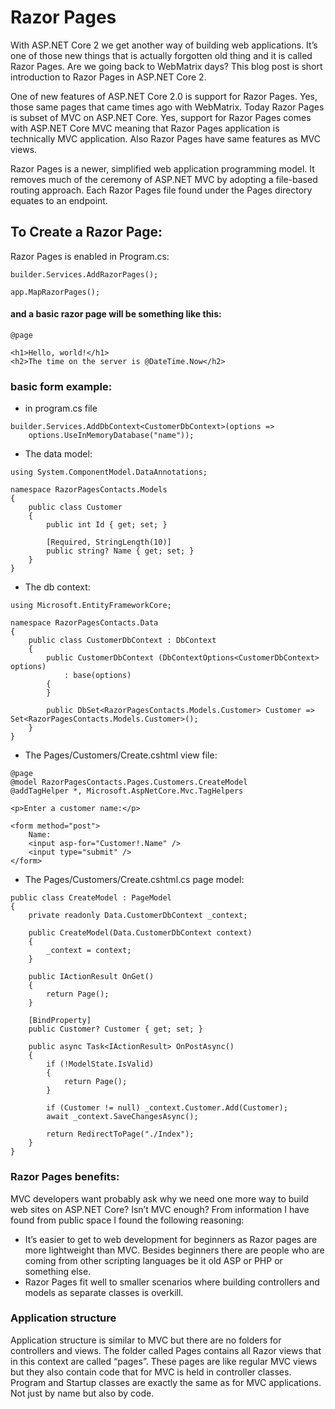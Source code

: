 # Razor Pages

With ASP.NET Core 2 we get another way of building web applications. It’s one of those new things that is actually forgotten old thing and it is called Razor Pages. Are we going back to WebMatrix days? This blog post is short introduction to Razor Pages in ASP.NET Core 2.

One of new features of ASP.NET Core 2.0 is support for Razor Pages. Yes, those same pages that came times ago with WebMatrix. Today Razor Pages is subset of MVC on ASP.NET Core. Yes, support for Razor Pages comes with ASP.NET Core MVC meaning that Razor Pages application is technically MVC application. Also Razor Pages have same features as MVC views.

Razor Pages is a newer, simplified web application programming model. It removes much of the ceremony of ASP.NET MVC by adopting a file-based routing approach. Each Razor Pages file found under the Pages directory equates to an endpoint.

## To Create a Razor Page:

Razor Pages is enabled in Program.cs:

```
builder.Services.AddRazorPages();
```

```
app.MapRazorPages();
```

#### and a basic razor page will be something like this:

```
@page

<h1>Hello, world!</h1>
<h2>The time on the server is @DateTime.Now</h2>
```

### basic form example:

- in program.cs file

```
builder.Services.AddDbContext<CustomerDbContext>(options =>
    options.UseInMemoryDatabase("name"));
```

- The data model:

```
using System.ComponentModel.DataAnnotations;

namespace RazorPagesContacts.Models
{
    public class Customer
    {
        public int Id { get; set; }

        [Required, StringLength(10)]
        public string? Name { get; set; }
    }
}
```

- The db context:

```
using Microsoft.EntityFrameworkCore;

namespace RazorPagesContacts.Data
{
    public class CustomerDbContext : DbContext
    {
        public CustomerDbContext (DbContextOptions<CustomerDbContext> options)
            : base(options)
        {
        }

        public DbSet<RazorPagesContacts.Models.Customer> Customer => Set<RazorPagesContacts.Models.Customer>();
    }
}
```

- The Pages/Customers/Create.cshtml view file:

```
@page
@model RazorPagesContacts.Pages.Customers.CreateModel
@addTagHelper *, Microsoft.AspNetCore.Mvc.TagHelpers

<p>Enter a customer name:</p>

<form method="post">
    Name:
    <input asp-for="Customer!.Name" />
    <input type="submit" />
</form>
```

- The Pages/Customers/Create.cshtml.cs page model:

```
public class CreateModel : PageModel
{
    private readonly Data.CustomerDbContext _context;

    public CreateModel(Data.CustomerDbContext context)
    {
        _context = context;
    }

    public IActionResult OnGet()
    {
        return Page();
    }

    [BindProperty]
    public Customer? Customer { get; set; }

    public async Task<IActionResult> OnPostAsync()
    {
        if (!ModelState.IsValid)
        {
            return Page();
        }

        if (Customer != null) _context.Customer.Add(Customer);
        await _context.SaveChangesAsync();

        return RedirectToPage("./Index");
    }
}
```

### Razor Pages benefits:

MVC developers want probably ask why we need one more way to build web sites on ASP.NET Core? Isn’t MVC enough? From information I have found from public space I found the following reasoning:

- It’s easier to get to web development for beginners as Razor pages are more lightweight than MVC. Besides beginners there are people who are coming from other scripting languages be it old ASP or PHP or something else.
- Razor Pages fit well to smaller scenarios where building controllers and models as separate classes is overkill.

### Application structure

Application structure is similar to MVC but there are no folders for controllers and views. The folder called Pages contains all Razor views that in this context are called “pages”. These pages are like regular MVC views but they also contain code that for MVC is held in controller classes.
Program and Startup classes are exactly the same as for MVC applications. Not just by name but also by code.
